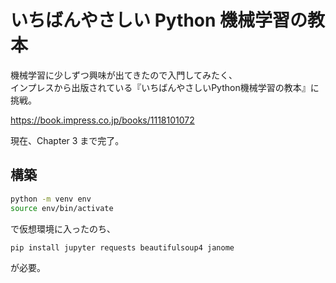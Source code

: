 # いちばんやさしい Python 機械学習の教本

機械学習に少しずつ興味が出てきたので入門してみたく、  
インプレスから出版されている『いちばんやさしいPython機械学習の教本』に挑戦。

https://book.impress.co.jp/books/1118101072

現在、Chapter 3 まで完了。


## 構築

```sh
python -m venv env
source env/bin/activate
```

で仮想環境に入ったのち、

```sh
pip install jupyter requests beautifulsoup4 janome
```

が必要。
